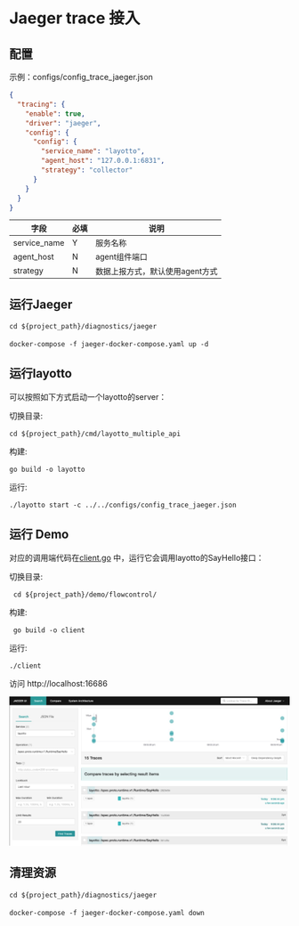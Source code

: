# Jaeger trace 接入

## 配置

示例：configs/config_trace_jaeger.json

```json
{
  "tracing": {
    "enable": true,
    "driver": "jaeger",
    "config": {
      "config": {
        "service_name": "layotto",
        "agent_host": "127.0.0.1:6831",
        "strategy": "collector"
      }
    }
  }
}
```

| 字段           | 必填  | 说明                 |
|--------------|-----|--------------------|
| service_name | Y | 服务名称               |
| agent_host   | N | agent组件端口          |
| strategy     | N | 数据上报方式，默认使用agent方式 |

## 运行Jaeger

```shell
cd ${project_path}/diagnostics/jaeger

docker-compose -f jaeger-docker-compose.yaml up -d
```

## 运行layotto

可以按照如下方式启动一个layotto的server：

切换目录:

```shell
cd ${project_path}/cmd/layotto_multiple_api
```

构建:

```shell @if.not.exist layotto
go build -o layotto
```

运行:

```shell @background
./layotto start -c ../../configs/config_trace_jaeger.json 
```

## 运行 Demo

对应的调用端代码在[client.go](https://github.com/mosn/layotto/blob/main/demo/flowcontrol/client.go) 中，运行它会调用layotto的SayHello接口：

切换目录:

```shell
 cd ${project_path}/demo/flowcontrol/
``` 

构建:

```shell @if.not.exist client 
 go build -o client
```
运行:

```shell
./client
```

访问 http://localhost:16686

![img.png](../../../img/trace/jaeger.png)


## 清理资源

```shell
cd ${project_path}/diagnostics/jaeger

docker-compose -f jaeger-docker-compose.yaml down
```